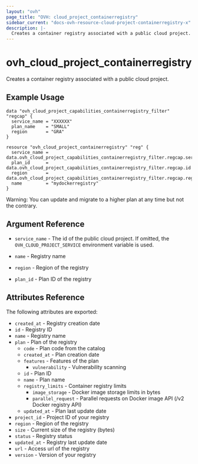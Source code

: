 ```yaml
---
layout: "ovh"
page_title: "OVH: cloud_project_containerregistry"
sidebar_current: "docs-ovh-resource-cloud-project-containerregistry-x"
description: |-
  Creates a container registry associated with a public cloud project.
---
```


# ovh_cloud_project_containerregistry

Creates a container registry associated with a public cloud project.

## Example Usage

```hcl
data "ovh_cloud_project_capabilities_containerregistry_filter" "regcap" {
  service_name = "XXXXXX"
  plan_name    = "SMALL"
  region       = "GRA"
}

resource "ovh_cloud_project_containerregistry" "reg" {
  service_name = data.ovh_cloud_project_capabilities_containerregistry_filter.regcap.service_name
  plan_id      = data.ovh_cloud_project_capabilities_containerregistry_filter.regcap.id
  region       = data.ovh_cloud_project_capabilities_containerregistry_filter.regcap.region
  name         = "mydockerregistry"
}
```

Warning: You can update and migrate to a higher plan at any time but not the contrary.

## Argument Reference


* `service_name` - The id of the public cloud project. If omitted,
    the `OVH_CLOUD_PROJECT_SERVICE` environment variable is used. 

* `name` - Registry name
* `region` - Region of the registry
* `plan_id` - Plan ID of the registry


## Attributes Reference

The following attributes are exported:

* `created_at` - Registry creation date
* `id` - Registry ID
* `name` - Registry name
* `plan` -  Plan of the registry
  * `code` - Plan code from the catalog
  * `created_at` - Plan creation date
  * `features` - Features of the plan
    * `vulnerability` - Vulnerability scanning
  * `id` - Plan ID
  * `name` - Plan name
  * `registry_limits` - Container registry limits
    * `image_storage` - Docker image storage limits in bytes
    * `parallel_request` - Parallel requests on Docker image API (/v2 Docker registry API)
  * `updated_at` - Plan last update date
* `project_id` - Project ID of your registry
* `region` - Region of the registry
* `size` - Current size of the registry (bytes)
* `status` - Registry status
* `updated_at` - Registry last update date
* `url` - Access url of the registry
* `version` - Version of your registry
